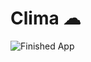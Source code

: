 

# Clima ☁


![Finished App](https://github.com/londonappbrewery/Images/blob/master/clima-demo.gif)


